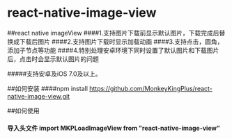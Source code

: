 # react-native-image-view
##react native imageView 
####1.支持图片下载前显示默认图片，下载完成后替换成下载后图片 
####2.支持图片下载时显示加载动画
####3.支持点击，圆角，添加子节点等功能
####4.特别处理安卓环境下同时设置了默认图片和下载图片后，点击时会显示默认图片的问题

#####支持安卓及iOS 7.0及以上。

##如何安装
####npm install https://github.com/MonkeyKingPlus/react-native-image-view.git


##如何使用

#### 导入头文件 import MKPLoadImageView from "react-native-image-view" 

#### <MKPLoadImage style={} clickHandle={}> </MKPLoadImage>
